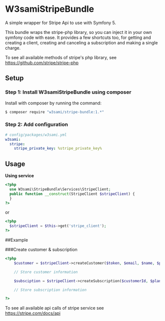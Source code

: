 # W3samiStripeBundle
A simple wrapper for Stripe Api to use with Symfony 5.

This bundle wraps the stripe-php library, so you can inject it in your own symfony code with ease.
It provides a few shortcuts too, for getting and creating a client, creating and canceling a subscription and
making a single charge.

To see all available methods of stripe's php library, see https://github.com/stripe/stripe-php

## Setup

### Step 1: Install W3samiStripeBundle using composer

Install with composer by running the command:

``` bash
$ composer require "w3sami/stripe-bundle:1.*"
```

### Step 2: Add configuration

``` yml
# config/packages/w3sami.yml
w3sami:
  stripe:
    stripe_private_key: %stripe_private_key%
```

## Usage

**Using service**

``` php
<?php
  use W3sami\StripeBundle\Services\StripeClient;
  public function __construct(StripeClient $stripeClient) {
  }
?>
```

or 

``` php
<?php
  $stripeClient = $this->get('stripe_client');
?>
```

##Example

###Create customer & subscription
``` php
<?php 
    $customer = $stripeClient->createCustomer($token, $email, $name, $phone);

    // Store customer information

    $subsciption = $stripeClient->createSubscription($customerId, $planId);

    // Store subscription information

?>
```

To see all available api calls of stripe service see https://stripe.com/docs/api
